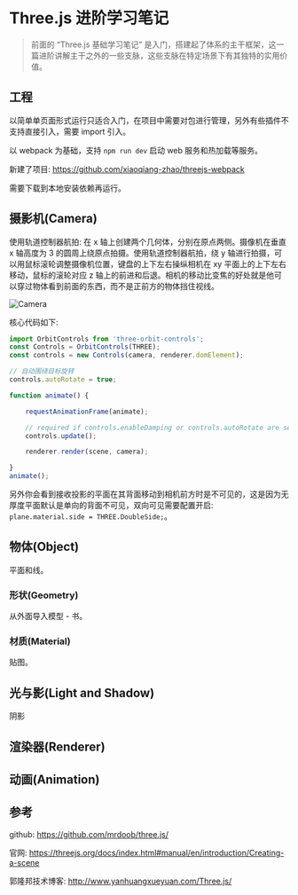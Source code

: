 # Three.js 进阶学习笔记

> 前面的 “Three.js 基础学习笔记” 是入门，搭建起了体系的主干框架，这一篇进阶讲解主干之外的一些支脉，这些支脉在特定场景下有其独特的实用价值。

## 工程

以简单单页面形式运行只适合入门，在项目中需要对包进行管理，另外有些插件不支持直接引入，需要 import 引入。

以 webpack 为基础，支持 `npm run dev` 启动 web 服务和热加载等服务。

新建了项目: https://github.com/xiaoqiang-zhao/threejs-webpack

需要下载到本地安装依赖再运行。

## 摄影机(Camera)

使用轨道控制器航拍: 在 x 轴上创建两个几何体，分别在原点两侧。摄像机在垂直 x 轴高度为 3 的圆周上绕原点拍摄。使用轨道控制器航拍，绕 y 轴进行拍摄，可以用鼠标滚轮调整摄像机位置，键盘的上下左右操纵相机在 xy 平面上的上下左右移动，鼠标的滚轮对应 z 轴上的前进和后退。相机的移动比变焦的好处就是他可以穿过物体看到前面的东西，而不是正前方的物体挡住视线。

![Camera](/articles/threeJs-next-step/img/Camera.gif)

核心代码如下:

```js
import OrbitControls from 'three-orbit-controls';
const Controls = OrbitControls(THREE);
const controls = new Controls(camera, renderer.domElement);

// 自动围绕目标旋转
controls.autoRotate = true;

function animate() {

    requestAnimationFrame(animate);

    // required if controls.enableDamping or controls.autoRotate are set to true
    controls.update();

    renderer.render(scene, camera);

}
animate();
```

另外你会看到接收投影的平面在其背面移动到相机前方时是不可见的，这是因为无厚度平面默认是单向的背面不可见，双向可见需要配置开启: `plane.material.side = THREE.DoubleSide;`。

## 物体(Object)

平面和线。

### 形状(Geometry)

从外面导入模型 - 书。

### 材质(Material)

贴图。

## 光与影(Light and Shadow)

阴影

## 渲染器(Renderer)

## 动画(Animation)

## 参考

github: https://github.com/mrdoob/three.js/

官网: https://threejs.org/docs/index.html#manual/en/introduction/Creating-a-scene

郭隆邦技术博客: http://www.yanhuangxueyuan.com/Three.js/
